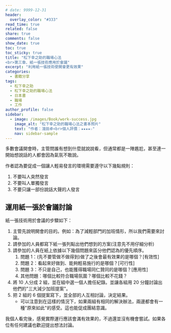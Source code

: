 ```yaml
---
# date: 9999-12-31
header:
  overlay_color: "#333"
read_time: true
related: false
share: true
comments: false
show_date: true
toc: true
toc_sticky: true
title: "松下幸之助的職場心法
<br>第三章、紙一張技術應用於會議"
excerpt: "利用紙一張技術使開會更有效果"
categories:
  - 書籍分享
tags:
  - 松下幸之助
  - 松下幸之助的職場心法
  - 日本書
  - 職場
  - 工作
author_profile: false
sidebar:
  - image: /images/Book/work-success.jpg
    image_alt: "松下幸之助的職場心法之書本照片"
    text: "作者：淺田卓<br>個人評價：★★★★☆"
    nav: sidebar-sample
---
```


多數會議開會時，主管問誰有想到什麼就說說看，但通常都是一陣尷尬，甚至連一開始想說話的人都會因為氣氛不敢說。

作者認為要促成一個讓人輕易發言的環境需要遵守以下幾點規則：
1. 不要叫人突然發言
2. 不要叫人單獨發言
3. 不要只讓一部份說話大聲的人發言

## 運用紙一張於會議討論
紙一張技術用於會議的步驟如下：
1. 主管先說明開會的目的。例如：為了減輕部門的加班情形，所以我們需要來討論。
2. 請參加的人員都寫下紙一張列點出他們想到的方案(注意先不用仔細分析)
3. 請參加的人員在紙上依據以下幾個問題來區分他們認為的優先順序。
   1. 問題 1：(先不要管做不做得到)做了之後會最有效果的是哪個？[有效性]
   2. 問題 2：看起來好做到、能夠輕易施行的是哪個？[可行性]
   3. 問題 3：不只是自己，也能獲得職場同仁贊同的是哪個？[應用性]
   4. 其他問題：哪個比較符合職場氛圍？哪個比較不花錢？
4. 將 10 人分成 2 組，並在組中選一個人擔任紀錄。並讓各組用 20 分鐘討論出他們的"三大減少加班提案"。
5. 把 2 組的 6 個提案寫下，並全部的人互相討論，決定結果。
   * 可以注意到在這樣的情況下，如果兩組有相同的解決辦法，兩邊都會有一種"原來如此"的感受。這也能促成團結意識。

我個人看完後，感覺實際運行應該會滿有效果的，不過還並沒有機會嘗試。如果各位有任何建議也歡迎提出想法討論。